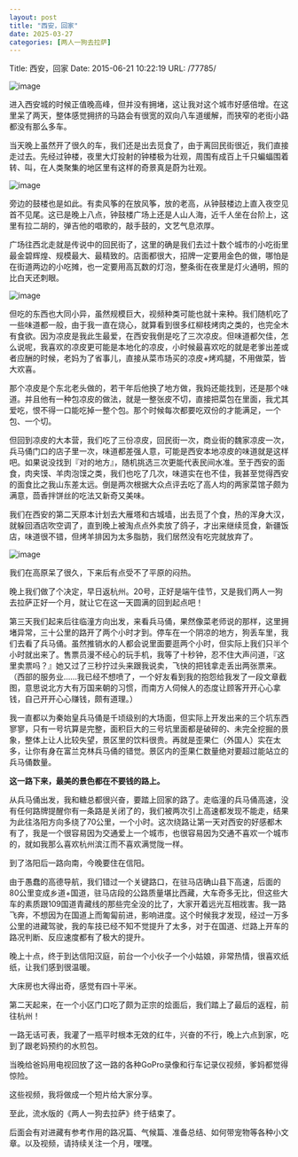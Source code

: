 ```yaml
---
layout: post
title: "西安，回家"
date: 2025-03-27
categories: [两人一狗去拉萨]
---
```


Title: 西安，回家
Date: 2015-06-21 10:22:19
URL: /77785/

![image](http://img.weimao.me/2019-05-21-022236.png)

进入西安城的时候正值晚高峰，但并没有拥堵，这让我对这个城市好感倍增。在这里呆了两天，整体感觉拥挤的马路会有很宽的双向八车道缓解，而狭窄的老街小路都没有那么多车。

当天晚上虽然开了很久的车，我们还是出去觅食了，由于离回民街很近，我们直接走过去。先经过钟楼，夜里大灯投射的钟楼极为壮观，周围有成百上千只蝙蝠围着转、叫，在人类聚集的地区里有这样的奇景真是蔚为壮观。

![image](http://img.weimao.me/2019-05-21-022238.jpg)

旁边的鼓楼也是如此。有卖风筝的在放风筝，放的老高，从钟鼓楼边上直入夜空见首不见尾。这已是晚上八点，钟鼓楼广场上还是人山人海，近千人坐在台阶上，这里有拉二胡的，弹吉他的唱歌的，敲手鼓的，文艺气息浓厚。

广场往西北走就是传说中的回民街了，这里的确是我们去过十数个城市的小吃街里最金碧辉煌、规模最大、最精致的。店面都很大，招牌一定要用金色的做，哪怕是在街道两边的小吃摊，也一定要用高瓦数的灯泡，整条街在夜里是灯火通明，照的比白天还刺眼。

![image](http://img.weimao.me/2019-05-21-022241.jpg)

但吃的东西也大同小异，虽然规模巨大，视频种类可能也就十来种。我们随机吃了一些味道都一般，由于我一直在烧心，就算看到很多红柳枝烤肉之类的，也完全木有食欲。因为凉皮是我此生最爱，在西安我倒是吃了三次凉皮。但味道都欠佳，怎么说呢，我喜欢的凉皮更可能是本地化的凉皮，小时候最喜欢吃的就是老爹出差或者应酬的时候，老妈为了省事儿，直接从菜市场买的凉皮+烤鸡腿，不用做菜，皆大欢喜。

那个凉皮是个东北老头做的，若干年后他换了地方做，我妈还能找到，还是那个味道。并且他有一种包凉皮的做法，就是一整张皮不切，直接把菜包在里面，我尤其爱吃，恨不得一口能吃掉一整个包。那个时候每次都要吃双份的才能满足，一个包、一个切。

但回到凉皮的大本营，我们吃了三份凉皮，回民街一次，商业街的魏家凉皮一次，兵马俑门口的店子里一次，味道都差强人意，可能是西安本地凉皮的味道就是这样吧。如果说没找到『对的地方』，随机挑选三次更能代表民间水准。至于西安的面食，肉夹馍、羊肉泡馍之类，我们也吃了几次，味道实在也不佳，我甚至觉得西安的面食比之我山东差太远。倒是两次根据大众点评去吃了高人均的两家菜馆子颇为满意，茴香拌饼丝的吃法又新奇又美味。

我们在西安的第二天原本计划去大雁塔和古城墙，出去觅了个食，热的浑身大汉，就躲回酒店吹空调了，直到晚上被淘点点外卖放了鸽子，才出来继续觅食，新疆饭店，味道很不错，但烤羊排因为太多脂肪，我们居然没有吃完就放弃了。

![image](http://img.weimao.me/2019-05-21-022244.jpg)

我们在高原呆了很久，下来后有点受不了平原的闷热。

晚上我们做了个决定，早日返杭州。20号，正好是端午佳节，又是我们两人一狗去拉萨正好一个月，就让它在这一天圆满的回到起点吧！

第三天我们起来后往临潼方向出发，来看兵马俑，果然像菜老师说的那样，这里拥堵异常，三十公里的路开了两个小时才到。停车在一个阴凉的地方，狗丢车里，我们去看了兵马俑。虽然推销水的人都会说里面要逛两个小时，但实际上我们只半个小时就出来了。售票员漫不经心的玩手机，我等了十秒钟，忍不住大声问道，『这里卖票吗？』她又过了三秒拧过头来跟我说卖，飞快的把钱拿走丢出两张票来。（西部的服务业……我已经不想喷了，一个好友看到我的抱怨给我发了一段文章截图，意思说北方大有万国来朝的习惯，而南方人伺候人的态度让顾客开开心心拿钱，自己开开心心赚钱，颇有道理。）

我一直都以为秦始皇兵马俑是千顷级别的大场面，但实际上开发出来的三个坑东西寥寥，只有一号坑算是完整，面积巨大的三号坑里面都是破碎的、未完全挖掘的景象，整体上让人比较失望，景区里的饮料很贵。再就是歪果仁（外国人）实在太多，让你有身在富兰克林兵马俑的错觉。景区内的歪果仁数量绝对要超过能站立的兵马俑数量。

**这一路下来，最美的景色都在不要钱的路上。**

从兵马俑出发，我和糖总都很兴奋，要踏上回家的路了。走临潼的兵马俑高速，没有任何路牌提醒你有一条路是关闭了的，我们被两次引上高速都发现不能走，结果为此往洛阳方向多绕了70公里，一个小时。这次绕路让第一天对西安的好感都木有了，我是一个很容易因为交通爱上一个城市，也很容易因为交通不喜欢一个城市的，就如我那么喜欢杭州滨江而不喜欢满觉陇一样。

到了洛阳后一路向南，今晚要住在信阳。

由于愚蠢的高德导航，我们错过一个关键路口，在驻马店确山县下高速，后面的80公里变成乡道+国道，驻马店段的公路质量堪比西藏，大车奇多无比，但这些大车的素质跟109国道青藏线的那些完全没的比了，大家开着远光互相戕害。我一路飞奔，不想因为在国道上而匍匐前进，影响进度。这个时候我才发现，经过一万多公里的进藏驾驶，我的车技已经不知不觉提升了太多，对于在国道、烂路上开车的路况判断、反应速度都有了极大的提升。

晚上十点，终于到达信阳汉庭，前台一个小伙子一个小姑娘，非常热情，很喜欢纸纸，让我们感到很温暖。

大床房也大得出奇，感觉有四十平米。

第二天起来，在一个小区门口吃了颇为正宗的烩面后，我们踏上了最后的返程，前往杭州！

一路无话可表，我灌了一瓶平时根本无效的红牛，兴奋的不行，晚上六点到家，吃到了跟老妈预约的水煎包。

当晚给爸妈用电视回放了这一路的各种GoPro录像和行车记录仪视频，爹妈都觉得惊险。

这些视频，我将做成一个短片给大家分享。

至此，流水版的《两人一狗去拉萨》终于结束了。

后面会有对进藏有参考作用的路况篇、气候篇、准备总结、如何带宠物等各种小文章。以及视频，请持续关注一个月，嘿嘿。